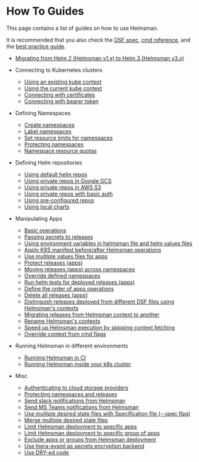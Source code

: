 
# How To Guides

This page contains a list of guides on how to use Helmsman.

It is recommended that you also check the [DSF spec](../desired_state_specification.md), [cmd reference](../cmd_reference.md), and the [best practice guide](../best_practice.md).

- [Migrating from Helm 2 (Helmsman v1.x) to Helm 3 (Helmsman v3.x)](misc/migrate_to_3.md)

- Connecting to Kubernetes clusters
  - [Using an existing kube context](settings/existing_kube_context.md)
  - [Using the current kube context](settings/current_kube_context.md)
  - [Connecting with certificates](settings/creating_kube_context_with_certs.md)
  - [Connecting with bearer token](settings/creating_kube_context_with_token.md)
- Defining Namespaces
  - [Create namespaces](namespaces/create.md)
  - [Label namespaces](namespaces/labels_and_annotations.md)
  - [Set resource limits for namespaces](namespaces/limits.md)
  - [Protecting namespaces](namespaces/protection.md)
  - [Namespace resource quotas](namespaces/quotas.md)
- Defining Helm repositories
  - [Using default helm repos](helm_repos/default.md)
  - [Using private repos in Google GCS](helm_repos/gcs.md)
  - [Using private repos in AWS S3](helm_repos/s3.md)
  - [Using private repos with basic auth](helm_repos/basic_auth.md)
  - [Using pre-configured repos](helm_repos/pre_configured.md)
  - [Using local charts](helm_repos/local.md)
- Manipulating Apps
  - [Basic operations](apps/basic.md)
  - [Passing secrets to releases](apps/secrets.md)
  - [Using environment variables in helmsman file and helm values files](apps/environment_vars.md)
  - [Apply K8S manifest before/after Helmsman operations](apps/lifecycle_hooks.md)
  - [Use multiple values files for apps](apps/multiple_values_files.md)
  - [Protect releases (apps)](apps/protection.md)
  - [Moving releases (apps) across namespaces](apps/moving_across_namespaces.md)
  - [Override defined namespaces](apps/override_namespaces.md)
  - [Run helm tests for deployed releases (apps)](apps/helm_tests.md)
  - [Define the order of apps operations](apps/order.md)
  - [Delete all releases (apps)](apps/destroy.md)
  - [Distinguish releases deployed from different DSF files using Helmsman's contexts](misc/merge_desired_state_files.md#distinguishing-releases-deployed-from-different-desired-state-files)
  - [Migrating releases from Helmsman context to another](apps/migrate_contexts.md)
  - [Rename Helmsman's contexts](apps/migrate_contexts.md)
  - [Speed up Helmsman execution by skipping context fetching](apps/override_context_from_cmd.md)
  - [Override context from cmd flags](apps/override_context_from_cmd.md)
- Running Helmsman in different environments
  - [Running Helmsman in CI](deployments/ci.md)
  - [Running Helmsman inside your k8s cluster](deployments/inside_k8s.md)
- Misc
  - [Authenticating to cloud storage providers](misc/auth_to_storage_providers.md)
  - [Protecting namespaces and releases](misc/protect_namespaces_and_releases.md)
  - [Send slack notifications from Helmsman](misc/send_slack_notifications_from_helmsman.md)
  - [Send MS Teams notifications from Helmsman](misc/send_ms_teams_notifications_from_helmsman.md)
  - [Use multiple desired state files with Specification file (--spec flag)](misc/multiple_desired_state_files_specification.md)
  - [Merge multiple desired state files](misc/merge_desired_state_files.md)
  - [Limit Helmsman deployment to specific apps](misc/limit-deployment-to-specific-apps.md)
  - [Limit Helmsman deployment to specific group of apps](misc/limit-deployment-to-specific-group-of-apps.md)
  - [Exclude apps or groups from Helmsman deployment](misc/exclude-apps-or-groups-from-deployment.md)
  - [Use hiera-eyaml as secrets encryption backend](settings/use-hiera-eyaml-as-secrets-encryption.md)
  - [Use DRY-ed code](misc/use-dry-code.md)
